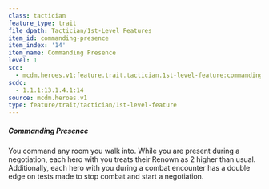 ```yaml
---
class: tactician
feature_type: trait
file_dpath: Tactician/1st-Level Features
item_id: commanding-presence
item_index: '14'
item_name: Commanding Presence
level: 1
scc:
  - mcdm.heroes.v1:feature.trait.tactician.1st-level-feature:commanding-presence
scdc:
  - 1.1.1:13.1.4.1:14
source: mcdm.heroes.v1
type: feature/trait/tactician/1st-level-feature
---
```


##### Commanding Presence

You command any room you walk into. While you are present during a negotiation, each hero with you treats their Renown as 2 higher than usual. Additionally, each hero with you during a combat encounter has a double edge on tests made to stop combat and start a negotiation.
